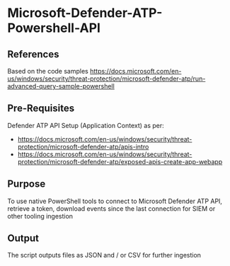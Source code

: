 # Microsoft-Defender-ATP-Powershell-API
## References
Based on the code samples https://docs.microsoft.com/en-us/windows/security/threat-protection/microsoft-defender-atp/run-advanced-query-sample-powershell

## Pre-Requisites
Defender ATP API Setup (Application Context) as per:
* https://docs.microsoft.com/en-us/windows/security/threat-protection/microsoft-defender-atp/apis-intro 
* https://docs.microsoft.com/en-us/windows/security/threat-protection/microsoft-defender-atp/exposed-apis-create-app-webapp

## Purpose
To use native PowerShell tools to connect to Microsoft Defender ATP API, retrieve a token, download events since the last connection for SIEM or other tooling ingestion

## Output
The script outputs files as JSON and / or CSV for further ingestion
